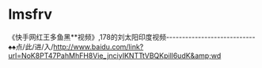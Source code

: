 # lmsfrv
《快手网红王多鱼黑**视频》,178的刘太阳印度视频----------------------------♠♠点/此/进/入/http://www.baidu.com/link?url=NoK8PT47PahMhFH8Vie_jnciyIKNTTtVBQKpill6udK&amp;wd
